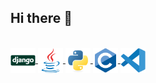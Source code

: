 ## Hi there 🤙
 <div>
  <a href="https://github.com/victor-rayan">
  
 
    
</div>
<div style="display: inline_block"><br>
  
  
  <img align="center" alt="django" height="40" width="40" src="https://raw.githubusercontent.com/devicons/devicon/master/icons/django/django-original.svg">
  <img align="center" alt="java" height="40" width="40" src="https://raw.githubusercontent.com/devicons/devicon/master/icons/java/java-original.svg">
  <img align="center" alt="Python" height="40" width="40" src="https://raw.githubusercontent.com/devicons/devicon/master/icons/python/python-original.svg">
  <img align="center" alt="c" height="40" width="40" src="https://raw.githubusercontent.com/devicons/devicon/master/icons/c/c-original.svg">
  <img align="center" alt="c" height="40" width="40" src="https://raw.githubusercontent.com/devicons/devicon/master/icons/vscode/vscode-original.svg">
  
  
</div>
  
  ##
 
<div> 
 
</div>
